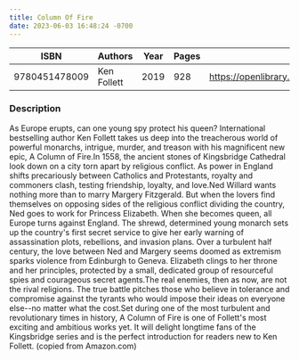 ```yaml
---
title: Column Of Fire
date: 2023-06-03 16:48:24 -0700
---
```


| ISBN        | Authors      | Year    | Pages    | URL   |
| ----------- | ------------ | ------- | -------- | ----- |
| 9780451478009  | Ken Follett| 2019| 928|https://openlibrary.org/books/OL29823079M/Column_of_Fire|    

### Description
As Europe erupts, can one young spy protect his queen? International bestselling author Ken Follett takes us deep into the treacherous world of powerful monarchs, intrigue, murder, and treason with his magnificent new epic, A Column of Fire.In 1558, the ancient stones of Kingsbridge Cathedral look down on a city torn apart by religious conflict. As power in England shifts precariously between Catholics and Protestants, royalty and commoners clash, testing friendship, loyalty, and love.Ned Willard wants nothing more than to marry Margery Fitzgerald. But when the lovers find themselves on opposing sides of the religious conflict dividing the country, Ned goes to work for Princess Elizabeth. When she becomes queen, all Europe turns against England. The shrewd, determined young monarch sets up the country's first secret service to give her early warning of assassination plots, rebellions, and invasion plans. Over a turbulent half century, the love between Ned and Margery seems doomed as extremism sparks violence from Edinburgh to Geneva. Elizabeth clings to her throne and her principles, protected by a small, dedicated group of resourceful spies and courageous secret agents.The real enemies, then as now, are not the rival religions. The true battle pitches those who believe in tolerance and compromise against the tyrants who would impose their ideas on everyone else--no matter what the cost.Set during one of the most turbulent and revolutionary times in history, A Column of Fire is one of Follett's most exciting and ambitious works yet. It will delight longtime fans of the Kingsbridge series and is the perfect introduction for readers new to Ken Follett.  (copied from Amazon.com)
